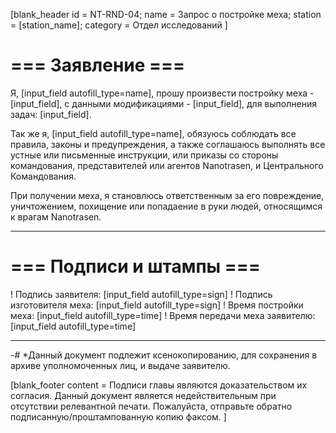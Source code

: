 [blank_header
id = NT-RND-04;
name = Запрос о постройке меха;
station = [station_name];
category = Отдел исследований
]

# === Заявление ===

Я, [input_field autofill_type=name], прошу произвести постройку меха - [input_field], с данными модификациями - [input_field], для выполнения задач: [input_field].
<br>

Так же я, [input_field autofill_type=name], обязуюсь соблюдать все правила, законы и предупреждения, а также соглашаюсь выполнять все устные или письменные инструкции, или приказы со стороны командования, представителей или агентов Nanotrasen, и Центрального Командования.
<br>

При получении меха, я становлюсь ответственным за его повреждение, уничтожением, похищение или попадаение в руки людей, относящимся к врагам Nanotrasen.

---

# === Подписи и штампы ===

! Подпись заявителя: [input_field autofill_type=sign]
! Подпись изготовителя меха: [input_field autofill_type=sign]
! Время постройки меха: [input_field autofill_type=time]
! Время передачи меха заявителю: [input_field autofill_type=time]

---

-# *Данный документ подлежит ксенокопированию, для сохранения в архиве уполномоченных лиц, и выдаче заявителю.

[blank_footer
content = Подписи главы являются доказательством их согласия.
Данный документ является недействительным при отсутствии релевантной печати.
Пожалуйста, отправьте обратно подписанную/проштампованную копию факсом.
]
